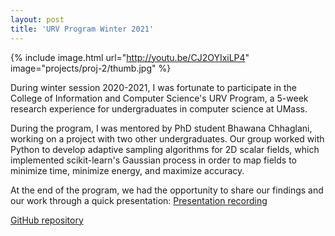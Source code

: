 ```yaml
---
layout: post
title: 'URV Program Winter 2021'
---
```

{% include image.html url="http://youtu.be/CJ2OYIxiLP4" image="projects/proj-2/thumb.jpg" %}

During winter session 2020-2021, I was fortunate to participate in the College of Information and Computer Science's URV Program, a 5-week research experience for undergraduates in computer science at UMass.  

During the program, I was mentored by PhD student Bhawana Chhaglani, working on a project with two other undergraduates.  Our group worked with Python to develop adaptive sampling algorithms for 2D scalar fields, which implemented scikit-learn's Gaussian process in order to map fields to minimize time, minimize energy, and maximize accuracy.

At the end of the program, we had the opportunity to share our findings and our work through a quick presentation: 
[Presentation recording](http://youtu.be/CJ2OYIxiLP4)

[GitHub repository](https://github.com/bhawana1999/URV2021)


